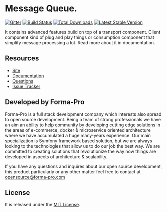# Message Queue.

[![Gitter](https://badges.gitter.im/php-enqueue/Lobby.svg)](https://gitter.im/php-enqueue/Lobby)
[![Build Status](https://travis-ci.org/php-enqueue/enqueue.png?branch=master)](https://travis-ci.org/php-enqueue/enqueue)
[![Total Downloads](https://poser.pugx.org/enqueue/enqueue/d/total.png)](https://packagist.org/packages/enqueue/enqueue)
[![Latest Stable Version](https://poser.pugx.org/enqueue/enqueue/version.png)](https://packagist.org/packages/enqueue/enqueue)
 
It contains advanced features build on top of a transport component. 
Client component kind of plug and play things or consumption component that simplify message processing a lot.
Read more about it in documentation. 

## Resources

* [Site](https://enqueue.forma-pro.com/)
* [Documentation](https://github.com/php-enqueue/enqueue-dev/blob/master/docs/index.md)
* [Questions](https://gitter.im/php-enqueue/Lobby)
* [Issue Tracker](https://github.com/php-enqueue/enqueue-dev/issues)

## Developed by Forma-Pro

Forma-Pro is a full stack development company which interests also spread to open source development. 
Being a team of strong professionals we have an aim an ability to help community by developing cutting edge solutions in the areas of e-commerce, docker & microservice oriented architecture where we have accumulated a huge many-years experience. 
Our main specialization is Symfony framework based solution, but we are always looking to the technologies that allow us to do our job the best way. We are committed to creating solutions that revolutionize the way how things are developed in aspects of architecture & scalability.

If you have any questions and inquires about our open source development, this product particularly or any other matter feel free to contact at opensource@forma-pro.com

## License

It is released under the [MIT License](LICENSE).